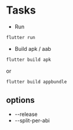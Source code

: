 # Tasks

- Run
```bash
flutter run
```

- Build apk / aab
```bash
flutter build apk
```
or
```bash
flutter build appbundle
```

## options

- --release
- --split-per-abi